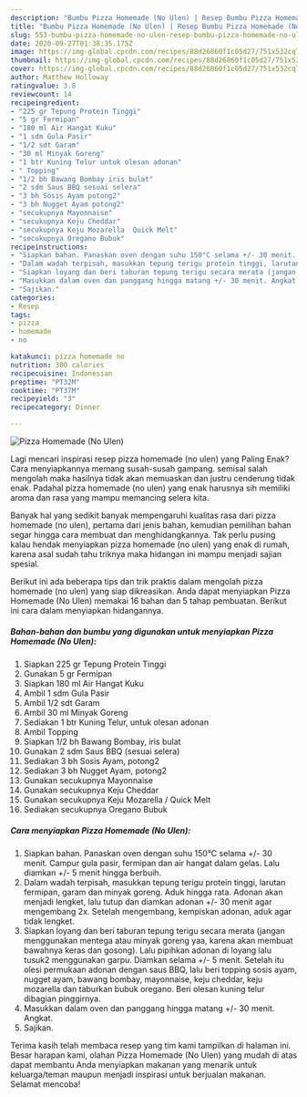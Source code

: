 ```yaml
---
description: "Bumbu Pizza Homemade (No Ulen) | Resep Bumbu Pizza Homemade (No Ulen) Yang Lezat Sekali"
title: "Bumbu Pizza Homemade (No Ulen) | Resep Bumbu Pizza Homemade (No Ulen) Yang Lezat Sekali"
slug: 553-bumbu-pizza-homemade-no-ulen-resep-bumbu-pizza-homemade-no-ulen-yang-lezat-sekali
date: 2020-09-27T01:38:35.175Z
image: https://img-global.cpcdn.com/recipes/88d26860f1c05d27/751x532cq70/pizza-homemade-no-ulen-foto-resep-utama.jpg
thumbnail: https://img-global.cpcdn.com/recipes/88d26860f1c05d27/751x532cq70/pizza-homemade-no-ulen-foto-resep-utama.jpg
cover: https://img-global.cpcdn.com/recipes/88d26860f1c05d27/751x532cq70/pizza-homemade-no-ulen-foto-resep-utama.jpg
author: Matthew Holloway
ratingvalue: 3.8
reviewcount: 14
recipeingredient:
- "225 gr Tepung Protein Tinggi"
- "5 gr Fermipan"
- "180 ml Air Hangat Kuku"
- "1 sdm Gula Pasir"
- "1/2 sdt Garam"
- "30 ml Minyak Goreng"
- "1 btr Kuning Telur untuk olesan adonan"
- " Topping"
- "1/2 bh Bawang Bombay iris bulat"
- "2 sdm Saus BBQ sesuai selera"
- "3 bh Sosis Ayam potong2"
- "3 bh Nugget Ayam potong2"
- "secukupnya Mayonnaise"
- "secukupnya Keju Cheddar"
- "secukupnya Keju Mozarella  Quick Melt"
- "secukupnya Oregano Bubuk"
recipeinstructions:
- "Siapkan bahan. Panaskan oven dengan suhu 150°C selama +/- 30 menit. Campur gula pasir, fermipan dan air hangat dalam gelas. Lalu diamkan +/- 5 menit hingga berbuih."
- "Dalam wadah terpisah, masukkan tepung terigu protein tinggi, larutan fermipan, garam dan minyak goreng. Aduk hingga rata. Adonan akan menjadi lengket, lalu tutup dan diamkan adonan +/- 30 menit agar mengembang 2x. Setelah mengembang, kempiskan adonan, aduk agar tidak lengket."
- "Siapkan loyang dan beri taburan tepung terigu secara merata (jangan menggunakan mentega atau minyak goreng yaa, karena akan membuat bawahnya keras dan gosong). Lalu pipihkan adonan di loyang lalu tusuk2 menggunakan garpu. Diamkan selama +/- 5 menit. Setelah itu olesi permukaan adonan dengan saus BBQ, lalu beri topping sosis ayam, nugget ayam, bawang bombay, mayonnaise, keju cheddar, keju mozarella dan taburkan bubuk oregano. Beri olesan kuning telur dibagian pinggirnya."
- "Masukkan dalam oven dan panggang hingga matang +/- 30 menit. Angkat."
- "Sajikan."
categories:
- Resep
tags:
- pizza
- homemade
- no

katakunci: pizza homemade no 
nutrition: 300 calories
recipecuisine: Indonesian
preptime: "PT32M"
cooktime: "PT37M"
recipeyield: "3"
recipecategory: Dinner

---
```



![Pizza Homemade (No Ulen)](https://img-global.cpcdn.com/recipes/88d26860f1c05d27/751x532cq70/pizza-homemade-no-ulen-foto-resep-utama.jpg)

Lagi mencari inspirasi resep pizza homemade (no ulen) yang Paling Enak? Cara menyiapkannya memang susah-susah gampang. semisal salah mengolah maka hasilnya tidak akan memuaskan dan justru cenderung tidak enak. Padahal pizza homemade (no ulen) yang enak harusnya sih memiliki aroma dan rasa yang mampu memancing selera kita.



Banyak hal yang sedikit banyak mempengaruhi kualitas rasa dari pizza homemade (no ulen), pertama dari jenis bahan, kemudian pemilihan bahan segar hingga cara membuat dan menghidangkannya. Tak perlu pusing kalau hendak menyiapkan pizza homemade (no ulen) yang enak di rumah, karena asal sudah tahu triknya maka hidangan ini mampu menjadi sajian spesial.


Berikut ini ada beberapa tips dan trik praktis dalam mengolah pizza homemade (no ulen) yang siap dikreasikan. Anda dapat menyiapkan Pizza Homemade (No Ulen) memakai 16 bahan dan 5 tahap pembuatan. Berikut ini cara dalam menyiapkan hidangannya.

<!--inarticleads1-->

##### Bahan-bahan dan bumbu yang digunakan untuk menyiapkan Pizza Homemade (No Ulen):

1. Siapkan 225 gr Tepung Protein Tinggi
1. Gunakan 5 gr Fermipan
1. Siapkan 180 ml Air Hangat Kuku
1. Ambil 1 sdm Gula Pasir
1. Ambil 1/2 sdt Garam
1. Ambil 30 ml Minyak Goreng
1. Sediakan 1 btr Kuning Telur, untuk olesan adonan
1. Ambil  Topping
1. Siapkan 1/2 bh Bawang Bombay, iris bulat
1. Gunakan 2 sdm Saus BBQ (sesuai selera)
1. Sediakan 3 bh Sosis Ayam, potong2
1. Sediakan 3 bh Nugget Ayam, potong2
1. Gunakan secukupnya Mayonnaise
1. Gunakan secukupnya Keju Cheddar
1. Gunakan secukupnya Keju Mozarella / Quick Melt
1. Sediakan secukupnya Oregano Bubuk




<!--inarticleads2-->

##### Cara menyiapkan Pizza Homemade (No Ulen):

1. Siapkan bahan. Panaskan oven dengan suhu 150°C selama +/- 30 menit. Campur gula pasir, fermipan dan air hangat dalam gelas. Lalu diamkan +/- 5 menit hingga berbuih.
1. Dalam wadah terpisah, masukkan tepung terigu protein tinggi, larutan fermipan, garam dan minyak goreng. Aduk hingga rata. Adonan akan menjadi lengket, lalu tutup dan diamkan adonan +/- 30 menit agar mengembang 2x. Setelah mengembang, kempiskan adonan, aduk agar tidak lengket.
1. Siapkan loyang dan beri taburan tepung terigu secara merata (jangan menggunakan mentega atau minyak goreng yaa, karena akan membuat bawahnya keras dan gosong). Lalu pipihkan adonan di loyang lalu tusuk2 menggunakan garpu. Diamkan selama +/- 5 menit. Setelah itu olesi permukaan adonan dengan saus BBQ, lalu beri topping sosis ayam, nugget ayam, bawang bombay, mayonnaise, keju cheddar, keju mozarella dan taburkan bubuk oregano. Beri olesan kuning telur dibagian pinggirnya.
1. Masukkan dalam oven dan panggang hingga matang +/- 30 menit. Angkat.
1. Sajikan.




Terima kasih telah membaca resep yang tim kami tampilkan di halaman ini. Besar harapan kami, olahan Pizza Homemade (No Ulen) yang mudah di atas dapat membantu Anda menyiapkan makanan yang menarik untuk keluarga/teman maupun menjadi inspirasi untuk berjualan makanan. Selamat mencoba!
